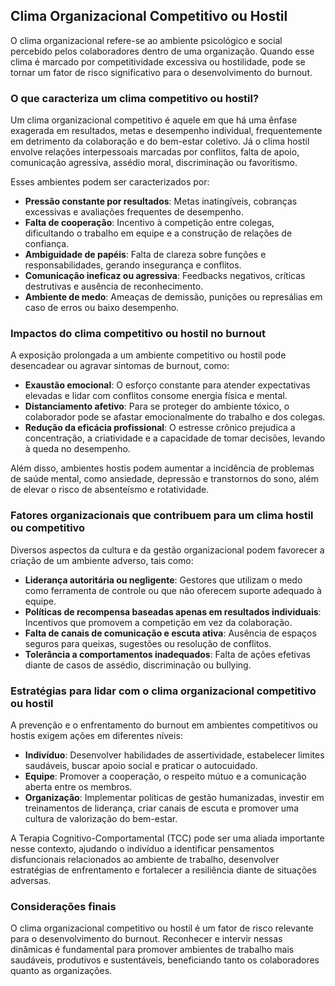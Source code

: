 ## Clima Organizacional Competitivo ou Hostil

O clima organizacional refere-se ao ambiente psicológico e social percebido pelos colaboradores dentro de uma organização. Quando esse clima é marcado por competitividade excessiva ou hostilidade, pode se tornar um fator de risco significativo para o desenvolvimento do burnout.

### O que caracteriza um clima competitivo ou hostil?

Um clima organizacional competitivo é aquele em que há uma ênfase exagerada em resultados, metas e desempenho individual, frequentemente em detrimento da colaboração e do bem-estar coletivo. Já o clima hostil envolve relações interpessoais marcadas por conflitos, falta de apoio, comunicação agressiva, assédio moral, discriminação ou favoritismo.

Esses ambientes podem ser caracterizados por:

- **Pressão constante por resultados**: Metas inatingíveis, cobranças excessivas e avaliações frequentes de desempenho.
- **Falta de cooperação**: Incentivo à competição entre colegas, dificultando o trabalho em equipe e a construção de relações de confiança.
- **Ambiguidade de papéis**: Falta de clareza sobre funções e responsabilidades, gerando insegurança e conflitos.
- **Comunicação ineficaz ou agressiva**: Feedbacks negativos, críticas destrutivas e ausência de reconhecimento.
- **Ambiente de medo**: Ameaças de demissão, punições ou represálias em caso de erros ou baixo desempenho.

### Impactos do clima competitivo ou hostil no burnout

A exposição prolongada a um ambiente competitivo ou hostil pode desencadear ou agravar sintomas de burnout, como:

- **Exaustão emocional**: O esforço constante para atender expectativas elevadas e lidar com conflitos consome energia física e mental.
- **Distanciamento afetivo**: Para se proteger do ambiente tóxico, o colaborador pode se afastar emocionalmente do trabalho e dos colegas.
- **Redução da eficácia profissional**: O estresse crônico prejudica a concentração, a criatividade e a capacidade de tomar decisões, levando à queda no desempenho.

Além disso, ambientes hostis podem aumentar a incidência de problemas de saúde mental, como ansiedade, depressão e transtornos do sono, além de elevar o risco de absenteísmo e rotatividade.

### Fatores organizacionais que contribuem para um clima hostil ou competitivo

Diversos aspectos da cultura e da gestão organizacional podem favorecer a criação de um ambiente adverso, tais como:

- **Liderança autoritária ou negligente**: Gestores que utilizam o medo como ferramenta de controle ou que não oferecem suporte adequado à equipe.
- **Políticas de recompensa baseadas apenas em resultados individuais**: Incentivos que promovem a competição em vez da colaboração.
- **Falta de canais de comunicação e escuta ativa**: Ausência de espaços seguros para queixas, sugestões ou resolução de conflitos.
- **Tolerância a comportamentos inadequados**: Falta de ações efetivas diante de casos de assédio, discriminação ou bullying.

### Estratégias para lidar com o clima organizacional competitivo ou hostil

A prevenção e o enfrentamento do burnout em ambientes competitivos ou hostis exigem ações em diferentes níveis:

- **Indivíduo**: Desenvolver habilidades de assertividade, estabelecer limites saudáveis, buscar apoio social e praticar o autocuidado.
- **Equipe**: Promover a cooperação, o respeito mútuo e a comunicação aberta entre os membros.
- **Organização**: Implementar políticas de gestão humanizadas, investir em treinamentos de liderança, criar canais de escuta e promover uma cultura de valorização do bem-estar.

A Terapia Cognitivo-Comportamental (TCC) pode ser uma aliada importante nesse contexto, ajudando o indivíduo a identificar pensamentos disfuncionais relacionados ao ambiente de trabalho, desenvolver estratégias de enfrentamento e fortalecer a resiliência diante de situações adversas.

### Considerações finais

O clima organizacional competitivo ou hostil é um fator de risco relevante para o desenvolvimento do burnout. Reconhecer e intervir nessas dinâmicas é fundamental para promover ambientes de trabalho mais saudáveis, produtivos e sustentáveis, beneficiando tanto os colaboradores quanto as organizações.
